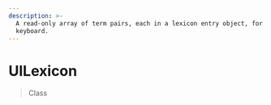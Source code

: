 ```yaml
---
description: >-
  A read-only array of term pairs, each in a lexicon entry object, for a custom
  keyboard.
---
```


# UILexicon

> Class
